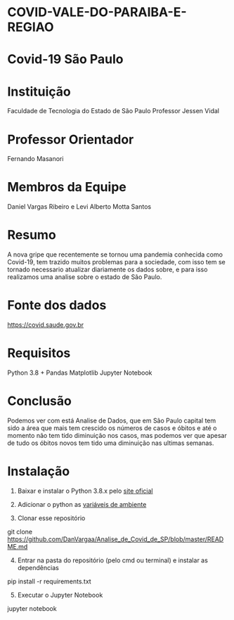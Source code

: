 # COVID-VALE-DO-PARAIBA-E-REGIAO
# Covid-19 São Paulo

# Instituição
Faculdade de Tecnologia do Estado de São Paulo Professor Jessen Vidal

# Professor Orientador
Fernando Masanori

# Membros da Equipe
Daniel Vargas Ribeiro e Levi Alberto Motta Santos

# Resumo
A nova gripe que recentemente se tornou uma pandemia conhecida como Covid-19, tem trazido muitos problemas para a sociedade, com isso tem se tornado necessario atualizar diariamente os dados sobre, e para isso realizamos uma analise sobre o estado de São Paulo.

# Fonte dos dados
https://covid.saude.gov.br

# Requisitos
Python 3.8 +
Pandas
Matplotlib
Jupyter Notebook

# Conclusão
Podemos ver com está Analise de Dados, que em São Paulo capital tem sido a  área que mais tem crescido os números de casos e óbitos e até o momento não tem tido diminuição nos casos, mas podemos ver que apesar de tudo os óbitos novos tem tido uma diminuição nas ultimas semanas.

# Instalação
1. Baixar e instalar o Python 3.8.x pelo [site oficial](https://www.python.org/downloads/)

2. Adicionar o python as [variáveis de ambiente](https://datatofish.com/add-python-to-windows-path/)

3. Clonar esse repositório 

git clone https://github.com/DanVargaa/Analise_de_Covid_de_SP/blob/master/README.md

4. Entrar na pasta do repositório (pelo cmd ou terminal) e instalar as dependências

pip install -r requirements.txt

5. Executar o Jupyter Notebook

jupyter notebook
